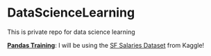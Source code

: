 # DataScienceLearning
This is private repo for data science learning

[**Pandas Training**](https://nbviewer.jupyter.org/github/bhaskoro-muthohar/DataScienceLearning/blob/Pandas/Pandas%20Practice.ipynb):  I will be using the [SF Salaries Dataset](https://www.kaggle.com/kaggle/sf-salaries) from Kaggle! 
